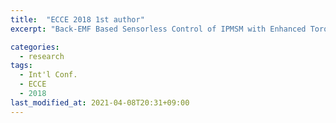 ```yaml
---
title:  "ECCE 2018 1st author"
excerpt: "Back-EMF Based Sensorless Control of IPMSM with Enhanced Torque Accuracy against Parameter Variation."

categories:
  - research
tags:
  - Int'l Conf.
  - ECCE
  - 2018
last_modified_at: 2021-04-08T20:31+09:00
---
```


[**J. Yoo**, Y. Lee and S. Sul, "Back-EMF Based Sensorless Control of IPMSM with Enhanced Torque Accuracy Against Parameter Variation," *2018 IEEE Energy Conversion Congress and Exposition (ECCE)*, Portland, OR, USA, 2018, pp. 3463-3469, doi: 10.1109/ECCE.2018.8557803.]:
(https://ieeexplore.ieee.org/document/8557803)
